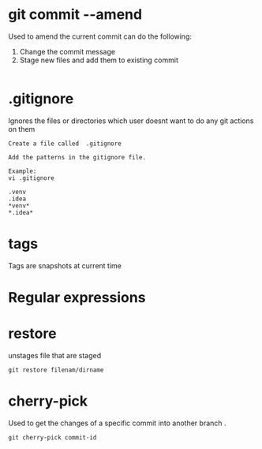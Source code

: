 
# git commit --amend

Used to amend the current commit can do the following:

1. Change the commit message
2. Stage new files and add them to existing commit

```

```

# .gitignore

Ignores the files or directories which user doesnt want to do any git  actions on them

```
Create a file called  .gitignore

Add the patterns in the gitignore file.

Example:
vi .gitignore

.venv
.idea
*venv*
*.idea*

```
# tags
Tags are snapshots at current time
# Regular expressions

# restore

unstages file that are staged

```
git restore filenam/dirname
```

# cherry-pick

Used to get the changes of a specific commit into another branch .

```
git cherry-pick commit-id

```
